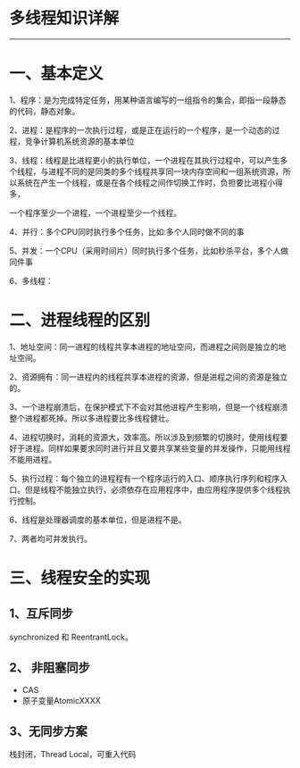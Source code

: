 # 多线程知识详解
--------------------------------------------------------------------------------

# 一、基本定义

1、程序：是为完成特定任务，用某种语言编写的一组指令的集合，即指一段静态的代码，静态对象。

2、进程：是程序的一次执行过程，或是正在运行的一个程序，是一个动态的过程，竞争计算机系统资源的基本单位

3、线程：线程是比进程更小的执行单位，一个进程在其执行过程中，可以产生多个线程，与进程不同的是同类的多个线程共享同一块内存空间和一组系统资源，所以系统在产生一个线程，或是在各个线程之间作切换工作时，负担要比进程小得多，

一个程序至少一个进程，一个进程至少一个线程。

4、并行：多个CPU同时执行多个任务，比如:多个人同时做不同的事

5、并发：一个CPU（采用时间片）同时执行多个任务，比如秒杀平台，多个人做同件事

6、多线程：

# 二、进程线程的区别
1、地址空间：同一进程的线程共享本进程的地址空间，而进程之间则是独立的地址空间。

2、资源拥有：同一进程内的线程共享本进程的资源，但是进程之间的资源是独立的。

3、一个进程崩溃后，在保护模式下不会对其他进程产生影响，但是一个线程崩溃整个进程都死掉。所以多进程要比多线程健壮。

4、进程切换时，消耗的资源大，效率高。所以涉及到频繁的切换时，使用线程要好于进程。同样如果要求同时进行并且又要共享某些变量的并发操作，只能用线程不能用进程。

5、执行过程：每个独立的进程程有一个程序运行的入口、顺序执行序列和程序入口。但是线程不能独立执行，必须依存在应用程序中，由应用程序提供多个线程执行控制。

6、线程是处理器调度的基本单位，但是进程不是。

7、两者均可并发执行。

# 三、线程安全的实现
## 1、互斥同步
synchronized 和 ReentrantLock。

## 2、 非阻塞同步
- CAS
- 原子变量AtomicXXXX

## 3、无同步方案 
栈封闭，Thread Local，可重入代码